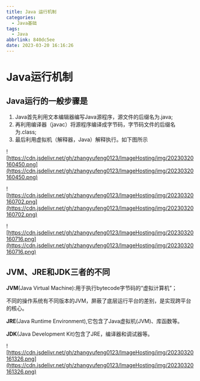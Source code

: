 ```yaml
---
title: Java 运行机制
categories:
  - Java基础
tags:
  - Java
abbrlink: 840dc5ee
date: 2023-03-20 16:16:26
---
```

# Java运行机制

## Java运行的一般步骤是

1. Java首先利用文本编辑器编写Java源程序，源文件的后缀名为.java;
2. 再利用编译器（javac）将源程序编译成字节码，字节码文件的后缀名为.class;
3. 最后利用虚拟机（解释器，Java）解释执行。如下图所示

![https://cdn.jsdelivr.net/gh/zhangyufeng0123/ImageHosting/img/20230320160450.png](https://cdn.jsdelivr.net/gh/zhangyufeng0123/ImageHosting/img/20230320160450.png)

![https://cdn.jsdelivr.net/gh/zhangyufeng0123/ImageHosting/img/20230320160702.png](https://cdn.jsdelivr.net/gh/zhangyufeng0123/ImageHosting/img/20230320160702.png)

![https://cdn.jsdelivr.net/gh/zhangyufeng0123/ImageHosting/img/20230320160716.png](https://cdn.jsdelivr.net/gh/zhangyufeng0123/ImageHosting/img/20230320160716.png)

## JVM、JRE和JDK三者的不同

**JVM**(Java Virtual Machine):用于执行bytecode字节码的“虚拟计算机”；

不同的操作系统有不同版本的JVM，屏蔽了底层运行平台的差别，是实现跨平台的核心。

**JRE**(Java Runtime Environment),它包含了Java虚拟机(JVM)、库函数等。

**JDK**(Java Development Kit)包含了JRE，编译器和调试器等。

![https://cdn.jsdelivr.net/gh/zhangyufeng0123/ImageHosting/img/20230320161326.png](https://cdn.jsdelivr.net/gh/zhangyufeng0123/ImageHosting/img/20230320161326.png)